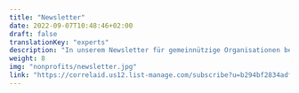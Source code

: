 ```yaml
---
title: "Newsletter"
date: 2022-09-07T10:48:46+02:00
draft: false
translationKey: "experts"
description: "In unserem Newsletter für gemeinnützige Organisationen berichten wir einmal im Monat aus unserer Arbeit und stellen ein bestimmtes Datenthema in den Fokus. "
weight: 8
img: "nonprofits/newsletter.jpg"
link: "https://correlaid.us12.list-manage.com/subscribe?u=b294bf2834adf5d89bdd2dd5a&id=175fade988"
---
```


<!-- ## Newsletter

 In unserem Newsletter für gemeinnützige Organisationen berichten wir einmal im Monat aus unserer Arbeit und stellen ein bestimmtes Datenthema in den Fokus. 
{{< button 
    btn-class="btn-dark"
    href="https://correlaid.us12.list-manage.com/subscribe?u=b294bf2834adf5d89bdd2dd5a&id=175fade988"
    justify="center"
>}}
Abonniere den Newsletter!
{{< /button >}} -->